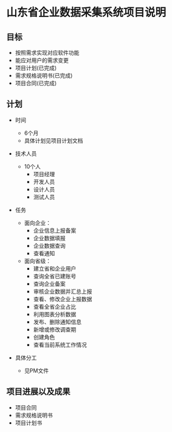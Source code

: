 # 山东省企业数据采集系统项目说明

## 目标

- 按照需求实现对应软件功能
- 能应对用户的需求变更
- 项目计划(已完成)
- 需求规格说明书(已完成)
- 项目合同(已完成)

## 计划

- 时间
    - 6个月
    - 具体计划见项目计划文档
- 技术人员
    - 10个人
        - 项目经理
        - 开发人员
        - 设计人员
        - 测试人员
- 任务
    - 面向企业：
        - 企业信息上报备案
        - 企业数据填报
        - 企业数据查询
        - 查看通知
    - 面向省级：
        - 建立省和企业用户
        - 查询全省已建账号 
        - 查询企业备案
        - 审核企业数据并汇总上报
        - 查看、修改企业上报数据
        - 查看全省企业占比
        - 利用图表分析数据
        - 发布、删除通知信息
        - 新增或修改调查期
        - 创建角色
        - 查看当前系统工作情况
    
- 具体分工
    - 见PM文件


## 项目进展以及成果
- 项目合同
- 需求规格说明书
- 项目计划书
